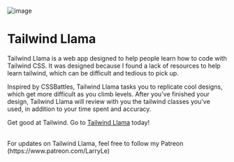 ![image](https://github.com/user-attachments/assets/eadf4665-a4d6-4009-89f4-1230dd467be4)

# Tailwind Llama

Tailwind Llama is a web app designed to help people learn how to code with Tailwind CSS. It was designed because I found a lack of resources to help learn tailwind, which can be difficult and tedious to pick up. 

Inspired by CSSBattles, Tailwind Llama tasks you to replicate cool designs, which get more difficult as you climb levels. After you've finished your design, Tailwind Llama will review with you the tailwind classes you've used, in addition to your time spent and accuracy. 

Get good at Tailwind. Go to <a href="https://tailwind-llama.vercel.app/" target="_blank">Tailwind Llama</a> today!

<br>
For updates on Tailwind Llama, feel free to follow my Patreon (https://www.patreon.com/LarryLe)
